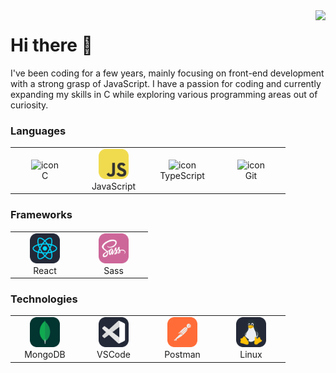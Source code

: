 <img align="right" src="https://visitor-badge.laobi.icu/badge?page_id=amirhosein-gharaati" />

# Hi there 👋

I've been coding for a few years, mainly focusing on front-end development with a strong grasp of JavaScript. I have a passion for coding and currently expanding my skills in C while exploring various programming areas out of curiosity.

### Languages
<table>
  <tr>
    <td align="center" width="96"> 
        <img src="https://raw.githubusercontent.com/jmnote/z-icons/master/svg/c.svg" width="48" height="48" alt="icon" />
      <br>C
    </td>
    <td align="center" width="96">
        <img src="https://raw.githubusercontent.com/tandpfun/skill-icons/main/icons/JavaScript.svg" alt="icon" width="48" height="48" />
      <br>JavaScript
    </td>
    <td align="center" width="96">
        <img src="https://skillicons.dev/icons?i=ts" alt="icon" width="48" height="48" />
      <br>TypeScript
    </td>
    <td align="center" width="96"> 
        <img src="https://raw.githubusercontent.com/jmnote/z-icons/master/svg/git.svg" width="48" height="48" alt="icon" />
      <br>Git
    </td>
  </tr>
</table>

### Frameworks
<table>
  <tr>
    <td align="center" width="96">
        <img src="https://raw.githubusercontent.com/tandpfun/skill-icons/main/icons/React-Dark.svg" width="48" height="48" alt="icon" />
      <br>React
    </td>
    <td align="center" width="96"> 
        <img src="https://raw.githubusercontent.com/tandpfun/skill-icons/main/icons/Sass.svg" width="48" height="48" alt="icon" />
      <br>Sass
    </td>
  </tr>
</table>

### Technologies
<table>
  <tr>
    <td align="center" width="96"> 
        <img src="https://raw.githubusercontent.com/tandpfun/skill-icons/main/icons/MongoDB.svg" width="48" height="48" alt="icon" />
      <br>MongoDB
    </td>
    <td align="center" width="96"> 
        <img src="https://raw.githubusercontent.com/tandpfun/skill-icons/main/icons/VSCode-Dark.svg" width="48" height="48" alt="icon" />
      <br>VSCode
    </td>
    <td align="center" width="96">
        <img src="https://raw.githubusercontent.com/tandpfun/skill-icons/main/icons/Postman.svg" width="48" height="48" alt="icon" />
      <br>Postman
    </td>
    <td align="center" width="96"> 
        <img src="https://raw.githubusercontent.com/tandpfun/skill-icons/main/icons/Linux-Dark.svg" width="48" height="48" alt="icon" />
      <br>Linux
    </td>
  </tr>
</table>
  
  
  
